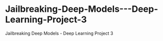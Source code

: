 # Jailbreaking-Deep-Models---Deep-Learning-Project-3
Jailbreaking Deep Models - Deep Learning Project 3
